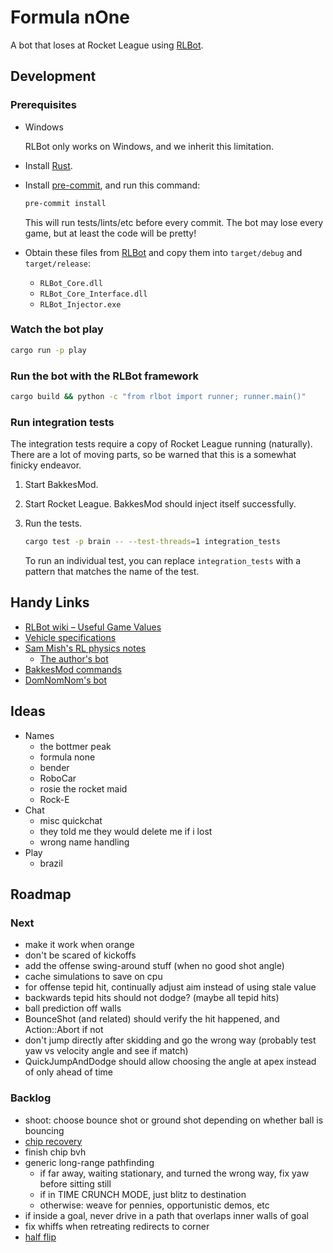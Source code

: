 # Formula nOne

A bot that loses at Rocket League using [RLBot].

## Development

### Prerequisites

* Windows

  RLBot only works on Windows, and we inherit this limitation.

* Install [Rust](https://www.rust-lang.org/).

* Install [pre-commit], and run this command:

  ```sh
  pre-commit install
  ```

  This will run tests/lints/etc before every commit. The bot may lose every
  game, but at least the code will be pretty!

* Obtain these files from [RLBot] and copy them into `target/debug` and `target/release`:
  * `RLBot_Core.dll`
  * `RLBot_Core_Interface.dll`
  * `RLBot_Injector.exe`

[pre-commit]: https://pre-commit.com/
[RLBot]: http://www.rlbot.org/

### Watch the bot play

```sh
cargo run -p play
```

### Run the bot with the RLBot framework

```sh
cargo build && python -c "from rlbot import runner; runner.main()"
```

### Run integration tests

The integration tests require a copy of Rocket League running (naturally). There
are a lot of moving parts, so be warned that this is a somewhat finicky
endeavor.

1.  Start BakkesMod.

2.  Start Rocket League. BakkesMod should inject itself successfully.

3.  Run the tests.

    ```sh
    cargo test -p brain -- --test-threads=1 integration_tests
    ```

    To run an individual test, you can replace `integration_tests` with a
    pattern that matches the name of the test.

## Handy Links

* [RLBot wiki – Useful Game Values](https://github.com/RLBot/RLBot/wiki/Useful-Game-Values)
* [Vehicle specifications](https://www.reddit.com/r/RocketLeague/comments/7fotyx/vehicle_specifications_v139_hitboxes_handling/)
* [Sam Mish's RL physics notes](https://samuelpmish.github.io/notes/RocketLeague/)
  * [The author's bot](https://github.com/samuelpmish/Lobot)
* [BakkesMod commands](http://bakkesmod.wikia.com/wiki/Configuration)
* [DomNomNom's bot](https://github.com/DomNomNom/RocketBot)

## Ideas

* Names
  * the bottmer peak
  * formula none
  * bender
  * RoboCar
  * rosie the rocket maid
  * Rock-E
* Chat
  * misc quickchat
  * they told me they would delete me if i lost
  * wrong name handling
* Play
  * brazil

## Roadmap

### Next

- make it work when orange
- don't be scared of kickoffs
- add the offense swing-around stuff (when no good shot angle)
- cache simulations to save on cpu
- for offense tepid hit, continually adjust aim instead of using stale value
- backwards tepid hits should not dodge? (maybe all tepid hits)
- ball prediction off walls
- BounceShot (and related) should verify the hit happened, and Action::Abort if not
- don't jump directly after skidding and go the wrong way (probably test yaw vs velocity angle and see if match)
- QuickJumpAndDodge should allow choosing the angle at apex instead of only ahead of time

### Backlog

- shoot: choose bounce shot or ground shot depending on whether ball is bouncing
- [chip recovery](https://pastebin.com/XtFL5JzV)
- finish chip bvh
- generic long-range pathfinding
  - if far away, waiting stationary, and turned the wrong way, fix yaw before sitting still
  - if in TIME CRUNCH MODE, just blitz to destination
  - otherwise: weave for pennies, opportunistic demos, etc
- if inside a goal, never drive in a path that overlaps inner walls of goal
- fix whiffs when retreating redirects to corner
- [half flip](https://discordapp.com/channels/348658686962696195/348661571297214465/489479593632464901)
